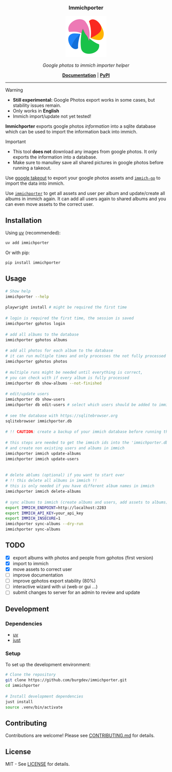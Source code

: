 <h3 align="center"><b>Immichporter</b></h3>
<p align="center">
  <a href="https://burgdev.github.io/immichporter"><img src="https://raw.githubusercontent.com/burgdev/immichporter/refs/heads/main/assets/logo/logo.svg" alt="Immichporter" width="128" /></a>
</p>
<p align="center">
    <em>Google photos to immich importer helper</em>
</p>
<p align="center">
    <b><a href="https://burgdev.github.io/immichporter">Documentation</a></b>
    | <b><a href="https://pypi.org/project/immichporter">PyPI</a></b>
</p>

---


> [!WARNING]
> * **Still experimental:** Google Photos export works in some cases, but stability issues remain.
> * Only works in **English**
> * Immich import/update not yet tested!


**Immichporter** exports google photos *information* into a sqlite database which can be used to import the information back into immich.

> [!IMPORTANT]
> * This tool **does not** download any images from google photos. It only exports the information into a database.
> * Make sure to manulley save all shared pictures in google photos before running a takeout.

<!-- # --8<-- [start:readme_index] <!-- -->

Use [google takeout](https://takeout.google.com) to export your google photos assets and [`immich-go`](https://github.com/simulot/immich-go) to import the data into immich.

Use [`immichporter`](https://github.com/burgdev/immichporter) to get all assets and user per album and update/create all albums in immich again.
It can add all users again to shared albums and you can even move assets to the correct user.

## Installation

Using [uv](https://github.com/astral-sh/uv) (recommended):
```bash
uv add immichporter
```

Or with pip:
```bash
pip install immichporter
```


## Usage

```bash
# Show help
immichporter --help

playwright install # might be required the first time

# login is required the first time, the session is saved
immichporter gphotos login

# add all albums to the database
immichporter gphotos albums

# add all photos for each album to the database
# it can run multiple times and only processes the not fully processed albums again
immichporter gphotos photos

# multiple runs might be needed until everything is correct,
# you can check with if every album is fully processed
immichporter db show-albums --not-finished

# edit/update users
immichporter db show-users
immichporter db edit-users # select which users should be added to immich

# see the database with https://sqlitebrowser.org
sqlitebrowser immichporter.db

# !! CAUTION: create a backup of your immich database before running this commands !!

# this steps are needed to get the immich ids into the 'immichporter.db' sqlite database
# and create non existing users and albums in immich
immichporter immich update-albums
immichporter immich update-users


# delete ablums (optional) if you want to start over
# !! this delete all albums in immich !!
# this is only needed if you have different album names in immich
immichporter immich delete-albums

# sync albums to immich (create albums and users, add assets to albums)
export IMMICH_ENDPOINT=http://localhost:2283
export IMMICH_API_KEY=your_api_key
export IMMICH_INSECURE=1
immichporter sync-albums --dry-run  
immichporter sync-albums
```

## TODO

* [x] export albums with photos and people from gphotos (first version)
* [x] import to immich
* [x] move assets to correct user
* [ ] improve documentation
* [ ] improve gphotos export stability (80%)
* [ ] interactive wizard with ui (web or gui ...)
* [ ] submit changes to server for an admin to review and update

<!-- # --8<-- [end:readme_index] <!-- -->

<!--
## Documentation

For complete documentation, including API reference and advanced usage, please visit the [documentation site](https://burgdev.github.io/immichporter/docu/).
-->

<!-- # --8<-- [start:readme_development] <!-- -->
## Development

### Dependencies

* [uv](https://github.com/astral-sh/uv)
* [just](https://github.com/casey/just)

### Setup

To set up the development environment:

```bash
# Clone the repository
git clone https://github.com/burgdev/immichporter.git
cd immichporter

# Install development dependencies
just install
source .venv/bin/activate
```
<!-- # --8<-- [end:readme_development] <!-- -->

## Contributing

Contributions are welcome! Please see [CONTRIBUTING.md](CONTRIBUTING.md) for details.

## License

MIT - See [LICENSE](LICENSE) for details.
